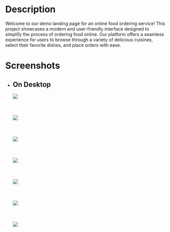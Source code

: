 <h1>Description </h1>
<p>Welcome to our demo landing page for an online food ordering service! This project showcases a modern and user-friendly interface designed to simplify the process of ordering food online. Our platform offers a seamless experience for users to browse through a variety of delicious cuisines, select their favorite dishes, and place orders with ease.</p>
<h1>Screenshots</h1>
<ul>
  <li>
    <h2>On Desktop </h2>
    <img src="preview/Preview-1.png"><br><br><br><br>   
    <img src="preview/Preview-2.png"><br><br><br><br>  
    <img src="preview/Preview-3.png"><br><br><br><br>  
    <img src="preview/Preview-4.png"><br><br><br><br>  
    <img src="preview/Preview-5.png"><br><br><br><br>  
    <img src="preview/Preview-6.png"><br><br><br><br>  
    <img src="preview/Preview-7.png"><br><br><br><br>
  </li>

</ul>

